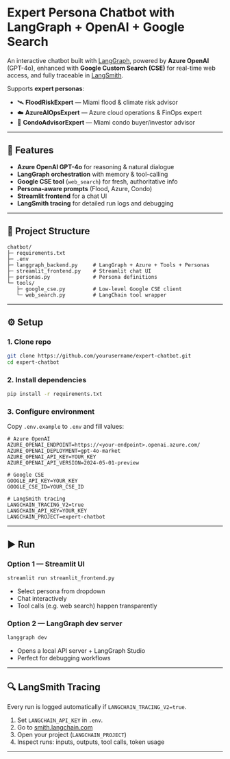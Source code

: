 # Expert Persona Chatbot with LangGraph + OpenAI + Google Search

An interactive chatbot built with [LangGraph](https://github.com/langchain-ai/langgraph), powered by **Azure OpenAI** (GPT-4o), enhanced with **Google Custom Search (CSE)** for real-time web access, and fully traceable in [LangSmith](https://smith.langchain.com/).

Supports **expert personas**:

* 🛰 **FloodRiskExpert** — Miami flood & climate risk advisor
* ☁️ **AzureAIOpsExpert** — Azure cloud operations & FinOps expert
* 🏢 **CondoAdvisorExpert** — Miami condo buyer/investor advisor

---

## 🚀 Features

* **Azure OpenAI GPT-4o** for reasoning & natural dialogue
* **LangGraph orchestration** with memory & tool-calling
* **Google CSE tool** (`web_search`) for fresh, authoritative info
* **Persona-aware prompts** (Flood, Azure, Condo)
* **Streamlit frontend** for a chat UI
* **LangSmith tracing** for detailed run logs and debugging

---

## 📂 Project Structure

```
chatbot/
├─ requirements.txt
├─ .env
├─ langgraph_backend.py     # LangGraph + Azure + Tools + Personas
├─ streamlit_frontend.py    # Streamlit chat UI
├─ personas.py              # Persona definitions
└─ tools/
   ├─ google_cse.py         # Low-level Google CSE client
   └─ web_search.py         # LangChain tool wrapper
```

---

## ⚙️ Setup

### 1. Clone repo

```bash
git clone https://github.com/yourusername/expert-chatbot.git
cd expert-chatbot
```

### 2. Install dependencies

```bash
pip install -r requirements.txt
```

### 3. Configure environment

Copy `.env.example` to `.env` and fill values:

```dotenv
# Azure OpenAI
AZURE_OPENAI_ENDPOINT=https://<your-endpoint>.openai.azure.com/
AZURE_OPENAI_DEPLOYMENT=gpt-4o-market
AZURE_OPENAI_API_KEY=YOUR_KEY
AZURE_OPENAI_API_VERSION=2024-05-01-preview

# Google CSE
GOOGLE_API_KEY=YOUR_KEY
GOOGLE_CSE_ID=YOUR_CSE_ID

# LangSmith tracing
LANGCHAIN_TRACING_V2=true
LANGCHAIN_API_KEY=YOUR_KEY
LANGCHAIN_PROJECT=expert-chatbot
```

---

## ▶️ Run

### Option 1 — Streamlit UI

```bash
streamlit run streamlit_frontend.py
```

* Select persona from dropdown
* Chat interactively
* Tool calls (e.g. web search) happen transparently

### Option 2 — LangGraph dev server

```bash
langgraph dev
```

* Opens a local API server + LangGraph Studio
* Perfect for debugging workflows

---

## 🔍 LangSmith Tracing

Every run is logged automatically if `LANGCHAIN_TRACING_V2=true`.

1. Set `LANGCHAIN_API_KEY` in `.env`.
2. Go to [smith.langchain.com](https://smith.langchain.com/)
3. Open your project (`LANGCHAIN_PROJECT`)
4. Inspect runs: inputs, outputs, tool calls, token usage

---
